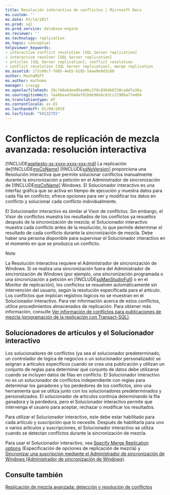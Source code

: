 ```yaml
---
title: Resolución interactiva de conflictos | Microsoft Docs
ms.custom: ''
ms.date: 03/14/2017
ms.prod: sql
ms.prod_service: database-engine
ms.reviewer: ''
ms.technology: replication
ms.topic: conceptual
helpviewer_keywords:
- interactive conflict resolution [SQL Server replication]
- interactive resolver [SQL Server replication]
- articles [SQL Server replication], conflict resolution
- conflict resolution [SQL Server replication], merge replication
ms.assetid: 172c60c7-f605-4eb5-b185-54ae9e9d3c60
author: MashaMSFT
ms.author: mathoma
manager: craigg
ms.openlocfilehash: 20c748e6dea95ae06c2f0c8364b8720ca0d7a36a
ms.sourcegitcommit: 7aa6beaaf64daf01b0e98e6c63cc22906a77ed04
ms.translationtype: HT
ms.contentlocale: es-ES
ms.lasthandoff: 01/09/2019
ms.locfileid: "54132755"
---
```

# <a name="advanced-merge-replication-conflict---interactive-resolution"></a>Conflictos de replicación de mezcla avanzada: resolución interactiva
[!INCLUDE[appliesto-ss-xxxx-xxxx-xxx-md](../../../includes/appliesto-ss-xxxx-xxxx-xxx-md.md)]
  La replicación de[!INCLUDE[msCoName](../../../includes/msconame-md.md)] [!INCLUDE[ssNoVersion](../../../includes/ssnoversion-md.md)] proporciona una Resolución interactiva que permite solucionar conflictos manualmente durante la sincronización a petición en el Administrador de sincronización de [!INCLUDE[msCoName](../../../includes/msconame-md.md)] Windows. El Solucionador interactivo es una interfaz gráfica que se activa en tiempo de ejecución y muestra datos para cada fila en conflicto; ofrece opciones para ver y modificar los datos en conflicto y solucionar cada conflicto individualmente.  
  
 El Solucionador interactivo es similar al Visor de conflictos. Sin embargo, el Visor de conflictos muestra los resultados de los conflictos ya resueltos después de la sincronización de mezcla; el Solucionador interactivo muestra cada conflicto antes de la resolución, lo que permite determinar el resultado de cada conflicto durante la sincronización de mezcla. Debe haber una persona disponible para supervisar el Solucionador interactivo en el momento en que se produzca un conflicto.  
  
> [!NOTE]  
>  La Resolución interactiva requiere el Administrador de sincronización de Windows. Si se realiza una sincronización fuera del Administrador de sincronización de Windows (por ejemplo, una sincronización programada o una sincronización a petición en [!INCLUDE[ssManStudioFull](../../../includes/ssmanstudiofull-md.md)] o en el Monitor de replicación), los conflictos se resuelven automáticamente sin intervención del usuario, según la resolución especificada para el artículo. Los conflictos que implican registros lógicos no se muestran en el Solucionador interactivo. Para ver información acerca de estos conflictos, utilice procedimientos almacenados de replicación. Para obtener más información, consulte [Ver información de conflictos para publicaciones de mezcla &#40;programación de la replicación con Transact-SQL&#41;](../../../relational-databases/replication/view-conflict-information-for-merge-publications.md).  
  
## <a name="article-resolvers-and-the-interactive-resolver"></a>Solucionadores de artículos y el Solucionador interactivo  
 Los solucionadores de conflictos (ya sea el solucionador predeterminado, un controlador de lógica de negocios o un solucionador personalizado) se asignan a artículos específicos cuando se crea una publicación y utilizan un conjunto de reglas para determinar qué conjunto de datos debe utilizarse cuando se incluyen datos de filas en conflicto. El Solucionador interactivo no es un solucionador de conflictos independiente con reglas para determinar los ganadores y los perdedores de los conflictos, sino una herramienta que se utiliza junto con los solucionadores predeterminados y personalizados. El solucionador de artículos continúa determinando la fila ganadora y la perdedora, pero el Solucionador interactivo permite que intervenga el usuario para aceptar, rechazar o modificar los resultados.  
  
 Para utilizar el Solucionador interactivo, este debe estar habilitado para cada artículo y suscripción que lo necesite. Después de habilitarla para uno o varios artículos y suscripciones, el Solucionador interactivo se utiliza cuando se detectan conflictos durante la sincronización de mezcla.  
  
 Para usar el Solucionador interactivo, vea [Specify Merge Replication options](../../../relational-databases/replication/merge/specify-merge-replication-properties.md) (Especificación de opciones de replicación de mezcla) y [Sincronizar una suscripción mediante el Administrador de sincronización de Windows &#40;Administrador de sincronización de Windows&#41;](../../../relational-databases/replication/synchronize-a-subscription-using-windows-synchronization-manager.md).  
  
## <a name="see-also"></a>Consulte también  
 [Replicación de mezcla avanzada: detección y resolución de conflictos](../../../relational-databases/replication/merge/advanced-merge-replication-conflict-detection-and-resolution.md)  
  
  
